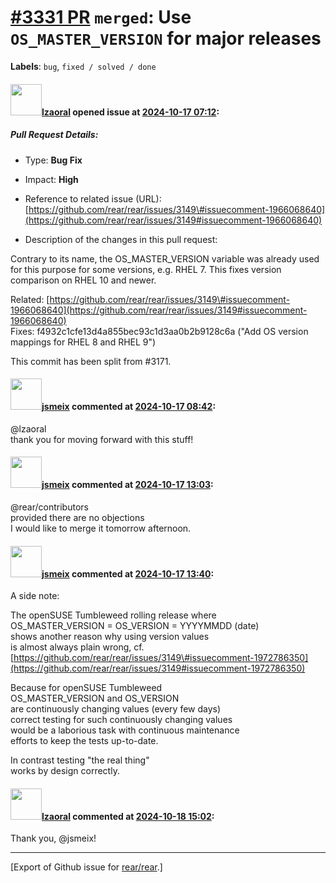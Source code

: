 [\#3331 PR](https://github.com/rear/rear/pull/3331) `merged`: Use `OS_MASTER_VERSION` for major releases
========================================================================================================

**Labels**: `bug`, `fixed / solved / done`

#### <img src="https://avatars.githubusercontent.com/u/48823770?v=4" width="50">[lzaoral](https://github.com/lzaoral) opened issue at [2024-10-17 07:12](https://github.com/rear/rear/pull/3331):

##### Pull Request Details:

-   Type: **Bug Fix**

-   Impact: **High**

-   Reference to related issue (URL):
    [https://github.com/rear/rear/issues/3149\#issuecomment-1966068640](https://github.com/rear/rear/issues/3149#issuecomment-1966068640)

-   Description of the changes in this pull request:

Contrary to its name, the OS\_MASTER\_VERSION variable was already used
for this purpose for some versions, e.g. RHEL 7. This fixes version
comparison on RHEL 10 and newer.

Related:
[https://github.com/rear/rear/issues/3149\#issuecomment-1966068640](https://github.com/rear/rear/issues/3149#issuecomment-1966068640)  
Fixes: f4932c1cfe13d4a855bec93c1d3aa0b2b9128c6a ("Add OS version
mappings for RHEL 8 and RHEL 9")

This commit has been split from \#3171.

#### <img src="https://avatars.githubusercontent.com/u/1788608?u=925fc54e2ce01551392622446ece427f51e2f0ce&v=4" width="50">[jsmeix](https://github.com/jsmeix) commented at [2024-10-17 08:42](https://github.com/rear/rear/pull/3331#issuecomment-2418926770):

@lzaoral  
thank you for moving forward with this stuff!

#### <img src="https://avatars.githubusercontent.com/u/1788608?u=925fc54e2ce01551392622446ece427f51e2f0ce&v=4" width="50">[jsmeix](https://github.com/jsmeix) commented at [2024-10-17 13:03](https://github.com/rear/rear/pull/3331#issuecomment-2419491375):

@rear/contributors  
provided there are no objections  
I would like to merge it tomorrow afternoon.

#### <img src="https://avatars.githubusercontent.com/u/1788608?u=925fc54e2ce01551392622446ece427f51e2f0ce&v=4" width="50">[jsmeix](https://github.com/jsmeix) commented at [2024-10-17 13:40](https://github.com/rear/rear/pull/3331#issuecomment-2419582517):

A side note:

The openSUSE Tumbleweed rolling release where  
OS\_MASTER\_VERSION = OS\_VERSION = YYYYMMDD (date)  
shows another reason why using version values  
is almost always plain wrong, cf.  
[https://github.com/rear/rear/issues/3149\#issuecomment-1972786350](https://github.com/rear/rear/issues/3149#issuecomment-1972786350)

Because for openSUSE Tumbleweed  
OS\_MASTER\_VERSION and OS\_VERSION  
are continuously changing values (every few days)  
correct testing for such continuously changing values  
would be a laborious task with continuous maintenance  
efforts to keep the tests up-to-date.

In contrast testing "the real thing"  
works by design correctly.

#### <img src="https://avatars.githubusercontent.com/u/48823770?v=4" width="50">[lzaoral](https://github.com/lzaoral) commented at [2024-10-18 15:02](https://github.com/rear/rear/pull/3331#issuecomment-2422680176):

Thank you, @jsmeix!

------------------------------------------------------------------------

\[Export of Github issue for
[rear/rear](https://github.com/rear/rear).\]
